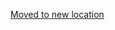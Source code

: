 [Moved to new location](https://github.com/DataTalksClub/machine-learning-zoomcamp/blob/master/08-deep-learning/04-conv-neural-nets.md)